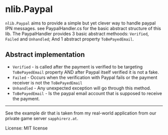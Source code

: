 # nlib.Paypal
`nlib.Paypal` aims to provide a simple but yet clever way to handle paypal IPN messages.
see PaypalHandler.cs for the basic abstract structure of this lib.
The PaypalHandler provides 3 basic abstract methoods: `Verified`, `Failed` and `Unhandled`; And 1 abstract property `ToBePayedEmail`.

## Abstract implementation
* `Verified` - is called after the payment is verified to be targeting `ToBePayedEmail` property AND after Paypal itself verified it is not a fake.
* `Failed` - Occurs when the verification with Paypal fails or the payment receiver is not the `ToBePayedEmail`
* `Unhandled` - Any unexpected exception will go through this method.
* `ToBePayedEmail` - Is the paypal email account that is supposed to receive the payment.


---
See the example dir that is taken from my real-world application from our private game server `sapphirerz.at`.

License: MIT license